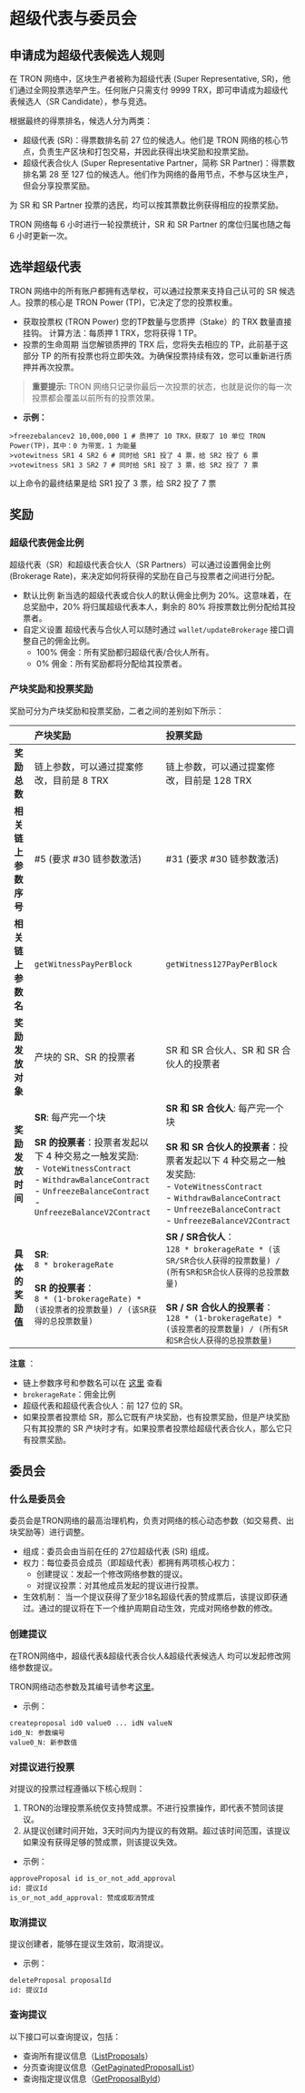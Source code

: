 # 超级代表与委员会

## 申请成为超级代表候选人规则

在 TRON 网络中，区块生产者被称为超级代表 (Super Representative, SR)，他们通过全网投票选举产生。任何账户只需支付 9999 TRX，即可申请成为超级代表候选人（SR Candidate），参与竞选。

根据最终的得票排名，候选人分为两类：

 - 超级代表 (SR)：得票数排名前 27 位的候选人。他们是 TRON 网络的核心节点，负责生产区块和打包交易，并因此获得出块奖励和投票奖励。
 - 超级代表合伙人 (Super Representative Partner，简称 SR Partner)：得票数排名第 28 至 127 位的候选人。他们作为网络的备用节点，不参与区块生产，但会分享投票奖励。


为 SR 和 SR Partner 投票的选民，均可以按其票数比例获得相应的投票奖励。

TRON 网络每 6 小时进行一轮投票统计，SR 和 SR Partner 的席位归属也随之每 6 小时更新一次。


## 选举超级代表

TRON 网络中的所有账户都拥有选举权，可以通过投票来支持自己认可的 SR 候选人。投票的核心是 TRON Power (TP)，它决定了您的投票权重。

 - 获取投票权 (TRON Power)
   您的TP数量与您质押（Stake）的 TRX 数量直接挂钩。
   计算方法：每质押 1 TRX，您将获得 1 TP。
 - 投票的生命周期
   当您解锁质押的 TRX 后，您将失去相应的 TP，此前基于这部分 TP 的所有投票也将立即失效。为确保投票持续有效，您可以重新进行质押并再次投票。
   
> **重要提示:** TRON 网络只记录你最后一次投票的状态，也就是说你的每一次投票都会覆盖以前所有的投票效果。

 + **示例：**

```shell
>freezebalancev2 10,000,000 1 # 质押了 10 TRX，获取了 10 单位 TRON Power(TP)，其中：0 为带宽，1 为能量
>votewitness SR1 4 SR2 6 # 同时给 SR1 投了 4 票，给 SR2 投了 6 票
>votewitness SR1 3 SR2 7 # 同时给 SR1 投了 3 票，给 SR2 投了 7 票
```

以上命令的最终结果是给 SR1 投了 3 票，给 SR2 投了 7 票


## 奖励

### 超级代表佣金比例

超级代表（SR）和超级代表合伙人（SR Partners）可以通过设置佣金比例 (Brokerage Rate)，来决定如何将获得的奖励在自己与投票者之间进行分配。

 - 默认比例
新当选的超级代表或合伙人的默认佣金比例为 20%。这意味着，在总奖励中，20% 将归属超级代表本人，剩余的 80% 将按票数比例分配给其投票者。
 - 自定义设置
超级代表与合伙人可以随时通过 `wallet/updateBrokerage` 接口调整自己的佣金比例。
    - 100% 佣金：所有奖励都归超级代表/合伙人所有。
    - 0% 佣金：所有奖励都将分配给其投票者。


### 产块奖励和投票奖励

奖励可分为产块奖励和投票奖励，二者之间的差别如下所示：

|  | **产块奖励** | **投票奖励** |
| :--- | :--- | :--- |
| **奖励总数** | 链上参数，可以通过提案修改，目前是 8 TRX | 链上参数，可以通过提案修改，目前是 128 TRX |
| **相关链上参数序号** | #5 (要求 #30 链参数激活) | #31 (要求 #30 链参数激活) |
| **相关链上参数名** | `getWitnessPayPerBlock` | `getWitness127PayPerBlock` |
| **奖励发放对象** | 产块的 SR、SR 的投票者 | SR 和 SR 合伙人、SR 和 SR 合伙人的投票者 |
| **奖励发放时间** | **SR**: 每产完一个块<br><br>**SR 的投票者**：投票者发起以下 4 种交易之一触发奖励:<br>- `VoteWitnessContract`<br>- `WithdrawBalanceContract`<br>- `UnfreezeBalanceContract`<br>- `UnfreezeBalanceV2Contract` | **SR 和 SR 合伙人**: 每产完一个块<br><br>**SR 和 SR 合伙人的投票者**：投票者发起以下 4 种交易之一触发奖励:<br>- `VoteWitnessContract`<br>- `WithdrawBalanceContract`<br>- `UnfreezeBalanceContract`<br>- `UnfreezeBalanceV2Contract` |
| **具体的奖励值** | **SR**:<br>`8 * brokerageRate`<br><br>**SR 的投票者**：<br>`8 * (1-brokerageRate) * (该投票者的投票数量) / (该SR获得的总投票数量)` | **SR / SR合伙人**：<br>`128 * brokerageRate * (该SR/SR合伙人获得的投票数量) / (所有SR和SR合伙人获得的总投票数量)`<br><br>**SR / SR 合伙人的投票者**：<br>`128 * (1-brokerageRate) * (该投票者的投票数量) / (所有SR和SR合伙人获得的总投票数量)`|

**注意** ：

- 链上参数序号和参数名可以在 [这里](https://tronscan.org/#/sr/committee ) 查看
- `brokerageRate`：佣金比例
- 超级代表和超级代表合伙人：前 127 位的 SR。
- 如果投票者投票给 SR，那么它既有产块奖励，也有投票奖励，但是产块奖励只有其投票的 SR 产块时才有。如果投票者投票给超级代表合伙人，那么它只有投票奖励。

## 委员会

### 什么是委员会

委员会是TRON网络的最高治理机构，负责对网络的核心动态参数（如交易费、出块奖励等）进行调整。

 - 组成：委员会由当前在任的 27位超级代表 (SR) 组成。
 - 权力：每位委员会成员（即超级代表）都拥有两项核心权力：
    - 创建提议：发起一个修改网络参数的提议。
    - 对提议投票：对其他成员发起的提议进行投票。
 - 生效机制：
当一个提议获得了至少18名超级代表的赞成票后，该提议即获通过。通过的提议将在下一个维护周期自动生效，完成对网络参数的修改。

### 创建提议

在TRON网络中，超级代表&超级代表合伙人&超级代表候选人 均可以发起修改网络参数提议。

TRON网络动态参数及其编号请参考[这里](https://tronscan.org/#/sr/committee)。

+ 示例：

```shell
createproposal id0 value0 ... idN valueN
id0_N: 参数编号
value0_N: 新参数值
```


### 对提议进行投票

对提议的投票过程遵循以下核心规则：

1. TRON的治理投票系统仅支持赞成票。不进行投票操作，即代表不赞同该提议。
2. 从提议创建时间开始，3天时间内为提议的有效期。超过该时间范围，该提议如果没有获得足够的赞成票，则该提议失效。

+ 示例：

```shell
approveProposal id is_or_not_add_approval
id: 提议Id
is_or_not_add_approval: 赞成或取消赞成
```

### 取消提议

提议创建者，能够在提议生效前，取消提议。

+ 示例：

```shell
deleteProposal proposalId
id: 提议Id
```

### 查询提议

以下接口可以查询提议，包括：

+ 查询所有提议信息（[ListProposals](https://tronprotocol.github.io/documentation-zh/api/http/#walletlistproposals)）
+ 分页查询提议信息（[GetPaginatedProposalList](https://tronprotocol.github.io/documentation-zh/api/http/#walletgetpaginatedproposallist)）
+ 查询指定提议信息（[GetProposalById](https://tronprotocol.github.io/documentation-zh/api/http/#walletgetproposalbyid)）
